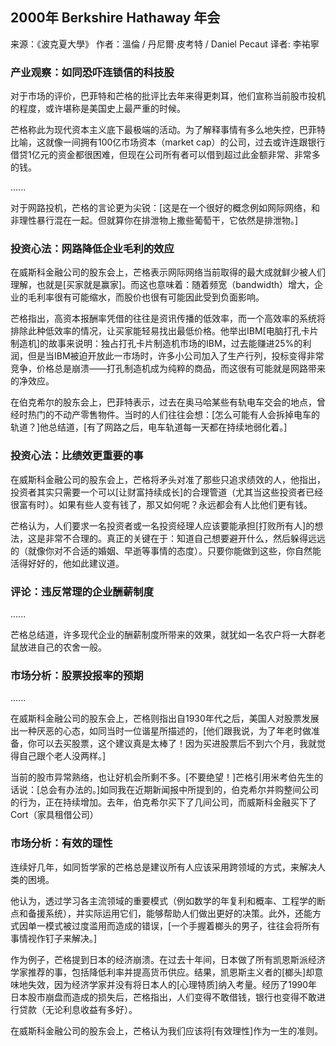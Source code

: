 
## 2000年 Berkshire Hathaway 年会

来源：《波克夏大學》
作者：溫倫 / 丹尼爾·皮考特 / Daniel Pecaut
译者: 李祐寧


### 产业观察：如同恐吓连锁信的科技股

对于市场的评价，巴菲特和芒格的批评比去年来得更刺耳，他们宣称当前股市投机的程度，或许堪称是美国史上最严重的时候。

芒格称此为现代资本主义底下最极端的活动。为了解释事情有多么地失控，巴菲特比喻，这就像一间拥有100亿市场资本（market cap）的公司，过去或许连跟银行借贷1亿元的资金都很困难，但现在公司所有者可以借到超过此金额非常、非常多的钱。

......

对于网路投机，芒格的言论更为尖锐：[这是在一个很好的概念例如网际网络，和非理性暴行混在一起。但就算你在排泄物上撒些葡萄干，它依然是排泄物。]


### 投资心法：网路降低企业毛利的效应

在威斯科金融公司的股东会上，芒格表示网际网络当前取得的最大成就鲜少被人们理解，也就是[买家就是赢家]。而这也意味着：随着频宽（bandwidth）增大，企业的毛利率很有可能缩水，而股价也很有可能因此受到负面影响。

芒格指出，高资本报酬率凭借的往往是资讯传播的低效率，而一个高效率的系统将排除此种低效率的情况，让买家能轻易找出最低价格。他举出IBM[电脑打孔卡片制造机]的故事来说明：独占打孔卡片制造机市场的IBM，过去能赚进25%的利润，但是当IBM被迫开放此一市场时，许多小公司加入了生产行列，投标变得非常竞争，价格总是崩溃——打孔制造机成为纯粹的商品，而这很有可能就是网路带来的净效应。

在伯克希尔的股东会上，巴菲特表示，过去在奥马哈某些有轨电车交会的地点，曾经时热门的不动产零售物件。当时的人们往往会想：[怎么可能有人会拆掉电车的轨道？]他总结道，[有了网路之后，电车轨道每一天都在持续地弱化着。]

### 投资心法：比绩效更重要的事

在威斯科金融公司的股东会上，芒格将矛头对准了那些只追求绩效的人，他指出，投资者其实只需要一个可以[让财富持续成长]的合理管道（尤其当这些投资者已经很富有时）。如果有些人变有钱了，那又如何呢？永远都会有人比他们更有钱。

芒格认为，人们要求一名投资者或一名投资经理人应该要能承担[打败所有人]的想法，这是非常不合理的。真正的关键在于：知道自己想要避开什么，然后躲得远远的（就像你对不合适的婚姻、早逝等事情的态度）。只要你能做到这些，你自然能活得好好的，他如此建议道。

### 评论：违反常理的企业酬薪制度

......

芒格总结道，许多现代企业的酬薪制度所带来的效果，就犹如一名农户将一大群老鼠放进自己的农舍一般。

### 市场分析：股票投报率的预期

......

在威斯科金融公司的股东会上，芒格则指出自1930年代之后，美国人对股票发展出一种厌恶的心态，如同当时一位谐星所描述的，[他们跟我说，为了年老时做准备，你可以去买股票，这个建议真是太棒了！因为买进股票后不到六个月，我就觉得自己跟个老人没两样。]

当前的股市异常熟络，也让好机会所剩不多。[不要绝望！]芒格引用米考伯先生的话说：[总会有办法的。]如同我在近期新闻报中所提到的，伯克希尔并购整间公司的行为，正在持续增加。去年，伯克希尔买下了几间公司，而威斯科金融买下了Cort（家具租借公司）

### 市场分析：有效的理性

连续好几年，如同哲学家的芒格总是建议所有人应该采用跨领域的方式，来解决人类的困境。

他认为，透过学习各主流领域的重要模式（例如数学的年复利和概率、工程学的断点和备援系统），并实际运用它们，能够帮助人们做出更好的决策。此外，还能方式因单一模式被过度滥用而造成的错误，[一个手握着榔头的男子，往往会将所有事情视作钉子来解决。]

作为例子，芒格提到日本的经济崩溃。在过去十年间，日本做了所有凯恩斯派经济学家推荐的事，包括降低利率并提高货币供应。结果，凯恩斯主义者的[榔头]却意味地失效，因为经济学家并没有将日本人的[心理特质]纳入考量。经历了1990年日本股市崩盘而造成的损失后，芒格指出，人们变得不敢借钱，银行也变得不敢进行贷款（无论利息收益有多好）。

在威斯科金融公司的股东会上，芒格认为我们应该将[有效理性]作为一生的准则。
